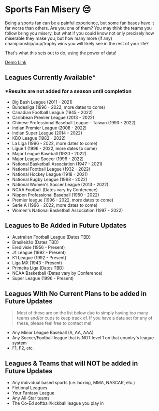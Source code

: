 # Sports Fan Misery 😔

Being a sports fan can be a painful experience, but some fan bases have it far worse than others. Are you one of them? You may think the teams you follow bring you misery, but what if you could know not only precisely how miserable they make you, but how many more (if any) championship/cup/trophy wins you will likely see in the rest of your life?

That's what this sets out to do, using the power of data!

[Demo Link](https://durhamster.github.io/Sports_Fan_Misery/)

## Leagues Currently Available\*

### \*Results are not added for a season until completion

- Big Bash League (2011 - 2021)
- Bundesliga (1996 - 2022, more dates to come)
- Canadian Football League (1945 - 2022)
- Caribbean Premier League (2013 - 2022)
- Chinese Professional Baseball League - Taiwan (1990 - 2022)
- Indian Premier League (2008 - 2022)
- Indian Super League (2014 - 2022)
- KBO League (1982 - 2022)
- La Liga (1996 - 2022, more dates to come)
- Ligue 1 (1996 - 2022, more dates to come)
- Major League Baseball (1920 - 2022)
- Major League Soccer (1996 - 2022)
- National Basketball Association (1947 - 2021)
- National Football League (1932 - 2022)
- National Hockey League (1918 - 2021)
- National Rugby League (1998 - 2022)
- National Women's Soccer League (2013 - 2022)
- NCAA Football (Dates vary by Conference)
- Nippon Professional Baseball (1950 - 2022)
- Premier league (1996 - 2022, more dates to come)
- Serie A (1996 - 2022, more dates to come)
- Women's National Basketball Association (1997 - 2022)

## Leagues to Be Added in Future Updates

- Australian Football League (Dates TBD)
- Brasileirão (Dates TBD)
- Eredivisie (1956 - Present)
- J1 League (1992 - Present)
- K1 League (1992 - Present)
- Liga MX (1943 - Present)
- Primeira Liga (Dates TBD)
- NCAA Basketball (Dates vary by Conference)
- Super League (1996 - Present)

## Leagues With No Current Plans to be added in Future Updates

> Most of these are on the list below due to simply having too many teams and/or cups to keep track of. If you have a data set for any of these, please feel free to contact me!

- Any Minor League Baseball (A, AA, AAA)
- Any Soccer/Football league that is NOT level 1 on that country's league system
- F1, F2, etc.

## Leagues & Teams that will NOT be added in Future Updates

- Any individual based sports (i.e. boxing, MMA, NASCAR, etc.)
- Fictional Leagues
- Your Fantasy League
- Any All-Star teams
- The Co-Ed softball/kickball league you play in
